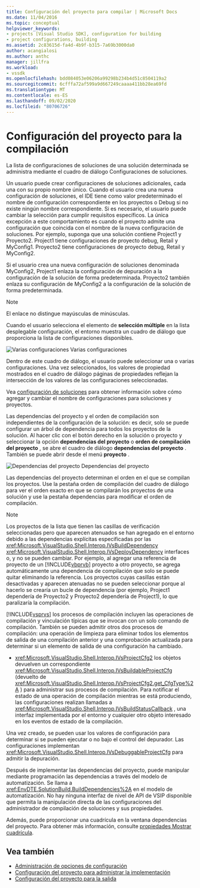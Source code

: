 ```yaml
---
title: Configuración del proyecto para compilar | Microsoft Docs
ms.date: 11/04/2016
ms.topic: conceptual
helpviewer_keywords:
- projects [Visual Studio SDK], configuration for building
- project configurations, building
ms.assetid: 2c83615d-fa4d-4b9f-b315-7a69b3000da0
author: acangialosi
ms.author: anthc
manager: jillfra
ms.workload:
- vssdk
ms.openlocfilehash: bdd084053e06206a99298b234b4d51c8504119a2
ms.sourcegitcommit: 6cfffa72af599a9d667249caaaa411bb28ea69fd
ms.translationtype: MT
ms.contentlocale: es-ES
ms.lasthandoff: 09/02/2020
ms.locfileid: "80706726"
---
```

# <a name="project-configuration-for-building"></a>Configuración del proyecto para la compilación
La lista de configuraciones de soluciones de una solución determinada se administra mediante el cuadro de diálogo Configuraciones de soluciones.

 Un usuario puede crear configuraciones de soluciones adicionales, cada una con su propio nombre único. Cuando el usuario crea una nueva configuración de soluciones, el IDE tiene como valor predeterminado el nombre de configuración correspondiente en los proyectos o Debug si no existe ningún nombre correspondiente. Si es necesario, el usuario puede cambiar la selección para cumplir requisitos específicos. La única excepción a este comportamiento es cuando el proyecto admite una configuración que coincida con el nombre de la nueva configuración de soluciones. Por ejemplo, suponga que una solución contiene Project1 y Proyecto2. Project1 tiene configuraciones de proyecto debug, Retail y MyConfig1. Proyecto2 tiene configuraciones de proyecto debug, Retail y MyConfig2.

 Si el usuario crea una nueva configuración de soluciones denominada MyConfig2, Project1 enlaza la configuración de depuración a la configuración de la solución de forma predeterminada. Proyecto2 también enlaza su configuración de MyConfig2 a la configuración de la solución de forma predeterminada.

> [!NOTE]
> El enlace no distingue mayúsculas de minúsculas.

 Cuando el usuario selecciona el elemento de **selección múltiple** en la lista desplegable configuración, el entorno muestra un cuadro de diálogo que proporciona la lista de configuraciones disponibles.

 ![Varias configuraciones](../../extensibility/internals/media/vsmultiplecfgs.gif "vsMultipleCfgs") Varias configuraciones

 Dentro de este cuadro de diálogo, el usuario puede seleccionar una o varias configuraciones. Una vez seleccionados, los valores de propiedad mostrados en el cuadro de diálogo páginas de propiedades reflejan la intersección de los valores de las configuraciones seleccionadas.

 Vea [configuración de soluciones](../../extensibility/internals/solution-configuration.md) para obtener información sobre cómo agregar y cambiar el nombre de configuraciones para soluciones y proyectos.

 Las dependencias del proyecto y el orden de compilación son independientes de la configuración de la solución: es decir, solo se puede configurar un árbol de dependencia para todos los proyectos de la solución. Al hacer clic con el botón derecho en la solución o proyecto y seleccionar la opción **dependencias del proyecto** o **orden de compilación del proyecto** , se abre el cuadro de diálogo **dependencias del proyecto** . También se puede abrir desde el menú **proyecto** .

 ![Dependencias del proyecto](../../extensibility/internals/media/vsprojdependencies.gif "vsProjDependencies") Dependencias del proyecto

 Las dependencias del proyecto determinan el orden en el que se compilan los proyectos. Use la pestaña orden de compilación del cuadro de diálogo para ver el orden exacto en que se compilarán los proyectos de una solución y use la pestaña dependencias para modificar el orden de compilación.

> [!NOTE]
> Los proyectos de la lista que tienen las casillas de verificación seleccionadas pero que aparecen atenuados se han agregado en el entorno debido a las dependencias explícitas especificadas por las <xref:Microsoft.VisualStudio.Shell.Interop.IVsBuildDependency> <xref:Microsoft.VisualStudio.Shell.Interop.IVsDeployDependency> interfaces o, y no se pueden cambiar. Por ejemplo, al agregar una referencia de proyecto de un [!INCLUDE[vbprvb](../../code-quality/includes/vbprvb_md.md)] proyecto a otro proyecto, se agrega automáticamente una dependencia de compilación que solo se puede quitar eliminando la referencia. Los proyectos cuyas casillas están desactivadas y aparecen atenuadas no se pueden seleccionar porque al hacerlo se crearía un bucle de dependencia (por ejemplo, Project1 dependería de Proyecto2 y Proyecto2 dependería de Project1), lo que paralizaría la compilación.

 [!INCLUDE[vsprvs](../../code-quality/includes/vsprvs_md.md)] los procesos de compilación incluyen las operaciones de compilación y vinculación típicas que se invocan con un solo comando de compilación. También se pueden admitir otros dos procesos de compilación: una operación de limpieza para eliminar todos los elementos de salida de una compilación anterior y una comprobación actualizada para determinar si un elemento de salida de una configuración ha cambiado.

- <xref:Microsoft.VisualStudio.Shell.Interop.IVsProjectCfg2> los objetos devuelven un correspondiente <xref:Microsoft.VisualStudio.Shell.Interop.IVsBuildableProjectCfg> (devuelto de <xref:Microsoft.VisualStudio.Shell.Interop.IVsProjectCfg2.get_CfgType%2A> ) para administrar sus procesos de compilación. Para notificar el estado de una operación de compilación mientras se está produciendo, las configuraciones realizan llamadas a <xref:Microsoft.VisualStudio.Shell.Interop.IVsBuildStatusCallback> , una interfaz implementada por el entorno y cualquier otro objeto interesado en los eventos de estado de la compilación.

 Una vez creado, se pueden usar los valores de configuración para determinar si se pueden ejecutar o no bajo el control del depurador. Las configuraciones implementan <xref:Microsoft.VisualStudio.Shell.Interop.IVsDebuggableProjectCfg> para admitir la depuración.

 Después de implementar las dependencias del proyecto, puede manipular mediante programación las dependencias a través del modelo de automatización. Se llama a <xref:EnvDTE.SolutionBuild.BuildDependencies%2A> en el modelo de automatización. No hay ninguna interfaz de nivel de API de VSIP disponible que permita la manipulación directa de las configuraciones del administrador de compilación de soluciones y sus propiedades.

 Además, puede proporcionar una cuadrícula en la ventana dependencias del proyecto. Para obtener más información, consulte [propiedades Mostrar cuadrícula](../../extensibility/internals/properties-display-grid.md).

## <a name="see-also"></a>Vea también
- [Administración de opciones de configuración](../../extensibility/internals/managing-configuration-options.md)
- [Configuración del proyecto para administrar la implementación](../../extensibility/internals/project-configuration-for-managing-deployment.md)
- [Configuración del proyecto para la salida](../../extensibility/internals/project-configuration-for-output.md)
